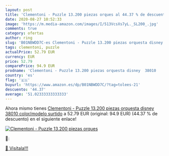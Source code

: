 ```yaml
---
layout: post
title: 'Clementoni - Puzzle 13.200 piezas orques al 44.37 % de descuento'
date: 2020-08-27 10:52:33
image: 'https://m.media-amazon.com/images/I/513VcsXs7yL._SL200_.jpg'
comments: true
category: ofertas
author: ring
slug: 'B01NBWDD7C-es Clementoni - Puzzle 13.200 piezas orquesta disney 38010...'
tags: clementoni, puzzle
actualPrice: 52.79 EUR
currency: EUR
price: 52.79
comparePrice: 94.9 EUR
prodname: 'Clementoni - Puzzle 13.200 piezas orquesta disney  38010    color/modelo surtido'
country: 'es'
flag: '🇪🇸'
buyurl: 'https://www.amazon.es/dp/B01NBWDD7C/?tag=tolees-21'
descuento: '44.37'
average: '51.02333333333333'
---
```


Ahora mismo tienes [Clementoni - Puzzle 13.200 piezas orquesta disney  38010    color/modelo surtido](https://www.amazon.es/dp/B01NBWDD7C/?tag=tolees-21) a 52.79 EUR (original: 94.9 EUR) (44.37 %  de descuento) en el siguiente enlace!

[![Clementoni - Puzzle 13.200 piezas orques](https://m.media-amazon.com/images/I/513VcsXs7yL._SL200_.jpg)](https://www.amazon.es/dp/B01NBWDD7C/?tag=tolees-21)

🔎:


[🛒 Visítala!!!](https://www.amazon.es/dp/B01NBWDD7C/?tag=tolees-21)

